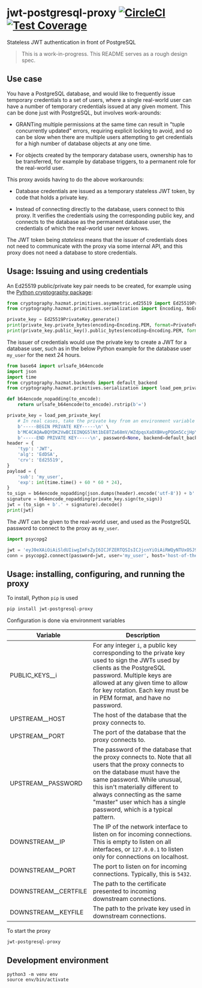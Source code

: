 # jwt-postgresql-proxy [![CircleCI](https://circleci.com/gh/uktrade/jwt-postgresql-proxy.svg?style=svg)](https://circleci.com/gh/uktrade/jwt-postgresql-proxy) [![Test Coverage](https://api.codeclimate.com/v1/badges/ff380168c33456b7a248/test_coverage)](https://codeclimate.com/github/uktrade/jwt-postgresql-proxy/test_coverage)

Stateless JWT authentication in front of PostgreSQL

> This is a work-in-progress. This README serves as a rough design spec.


## Use case

You have a PostgreSQL database, and would like to frequently issue temporary credentials to a set of users, where a single real-world user can have a number of temporary credentials issued at any given moment. This can be done just with PostgreSQL, but involves work-arounds:

- GRANTing multiple permissions at the same time can result in "tuple concurrently updated" errors, requiring explicit locking to avoid, and so can be slow when there are multiple users attempting to get credentials for a high number of database objects at any one time.

- For objects created by the temporary database users, ownership has to be transferred, for example by database triggers, to a permanent role for the real-world user.

This proxy avoids having to do the above workarounds:

- Database credentials are issued as a temporary stateless JWT token, by code that holds a private key.

- Instead of connecting directly to the database, users connect to this proxy. It verifies the credentials using the corresponding public key, and connects to the database as the permanent database user, the credentials of which the real-world user never knows.

The JWT token being _stateless_ means that the issuer of credentials does not need to communicate with the proxy via some internal API, and this proxy does not need a database to store credentials.


## Usage: Issuing and using credentials

An Ed25519 public/private key pair needs to be created, for example using the [Python cryptography package](https://github.com/pyca/cryptography):

```python
from cryptography.hazmat.primitives.asymmetric.ed25519 import Ed25519PrivateKey
from cryptography.hazmat.primitives.serialization import Encoding, NoEncryption, PrivateFormat, PublicFormat

private_key = Ed25519PrivateKey.generate()
print(private_key.private_bytes(encoding=Encoding.PEM, format=PrivateFormat.PKCS8, encryption_algorithm=NoEncryption()))
print(private_key.public_key().public_bytes(encoding=Encoding.PEM, format=PublicFormat.SubjectPublicKeyInfo))
```

The issuer of credentials would use the private key to create a JWT for a database user, such as in the below Python example for the database user `my_user` for the next 24 hours.

```python
from base64 import urlsafe_b64encode
import json
import time
from cryptography.hazmat.backends import default_backend
from cryptography.hazmat.primitives.serialization import load_pem_private_key

def b64encode_nopadding(to_encode):
    return urlsafe_b64encode(to_encode).rstrip(b'=')

private_key = load_pem_private_key(
    # In real cases, take the private key from an environment variable or secret store
    b'-----BEGIN PRIVATE KEY-----\n' \
    b'MC4CAQAwBQYDK2VwBCIEINQG5lNt1bE8TZa68mV/WZdpqsXaOXBHvgPQGm5CcjHp\n' \
    b'-----END PRIVATE KEY-----\n', password=None, backend=default_backend())
header = {
    'typ': 'JWT',
    'alg': 'EdDSA',
    'crv': 'Ed25519',
}
payload = {
    'sub': 'my_user',
    'exp': int(time.time() + 60 * 60 * 24),
}
to_sign = b64encode_nopadding(json.dumps(header).encode('utf-8')) + b'.' + b64encode_nopadding(json.dumps(payload).encode('utf-8'))
signature = b64encode_nopadding(private_key.sign(to_sign))
jwt = (to_sign + b'.' + signature).decode()
print(jwt)
```

The JWT can be given to the real-world user, and used as the PostgreSQL password to connect to the proxy as `my_user`.

```python
import psycopg2

jwt = 'eyJ0eXAiOiAiSldUIiwgImFsZyI6ICJFZERTQSIsICJjcnYiOiAiRWQyNTUxOSJ9.eyJzdWIiOiAibXlfdXNlciIsICJleHAiOiAxNjEwNTYxOTYxfQ.YeTn4oYwOvQLApTg2WgldX--qRywM0MV-EoDdL7ZNr0HnoadxZ9wKt_fqqT7L8w1d378UtaXavq0B_LUYUt4Dg'
conn = psycopg2.connect(password=jwt, user='my_user', host='host-of-the-proxy', dbname='my_dbname', port=5432)
```


## Usage: installing, configuring, and running the proxy

To install, Python `pip` is used

```bash
pip install jwt-postgresql-proxy
```

Configuration is done via environment variables

| Variable            | Description                                                                                                                                                                                                                                                                                        |
|---------------------|----------------------------------------------------------------------------------------------------------------------------------------------------------------------------------------------------------------------------------------------------------------------------------------------------|
| PUBLIC_KEYS__i       | For any integer `i`, a public key corresponding to the private key used to sign the JWTs used by clients as the PostgreSQL password. Multiple keys are allowed at any given time to allow for key rotation. Each key must be in PEM format, and have no password.                          |
| UPSTREAM__HOST       | The host of the database that the proxy connects to.                                                                                                                                                                                                                                               |
| UPSTREAM__PORT       | The port of the database that the proxy connects to.                                                                                                                                                                                                                                               |
| UPSTREAM__PASSWORD   | The password of the database that the proxy connects to. Note that all users that the proxy connects to on the database must have the same password. While unusual, this isn't materially different to always connecting as the same "master" user which has a single password, which is a typical pattern. |
| DOWNSTREAM__IP       | The IP of the network interface to listen on for incoming connections. This is empty to listen on all interfaces, or `127.0.0.1` to listen only for connections on localhost. |
| DOWNSTREAM__PORT     | The port to listen on for incoming connections. Typically, this is `5432`. |
| DOWNSTREAM__CERTFILE | The path to the certificate presented to incoming downstream connections. |
| DOWNSTREAM__KEYFILE  | The path to the private key used in downstream connections. |

To start the proxy

```bash
jwt-postgresql-proxy
```


## Development environment

```
python3 -m venv env
source env/bin/activate
```

